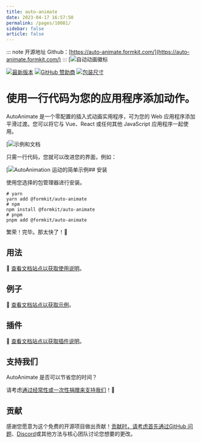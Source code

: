 ```yaml
---
title: auto-animate
date: 2023-04-17 16:57:50
permalink: /pages/10081/
sidebar: false
article: false
---
```

::: note 开源地址
Github：[https://auto-animate.formkit.com/](https://auto-animate.formkit.com/)
:::
[![自动动画徽标](/img/open/10081/f833469c55d9f6f6f1cd8e4b1500aa7bdfca481f5d75c0c67dd41b04916a95aa/68747470733a2f2f63646e2e666f726d6b2e69742f7765622d6173736574732f6c6f676f2d6175746f2d616e696d6174652e737667)

[![最新版本](https://github.com/formkit/auto-animate/actions/workflows/main.yml/badge.svg)](https://github.com/formkit/auto-animate/actions/workflows/main.yml/badge.svg) [![GitHub 赞助商](https://camo.githubusercontent.com/d2909212991340c52ff28477bd75e0593bea22810f366f4e532b3d23be4887dd/68747470733a2f2f696d672e736869656c64732e696f2f6769746875622f73706f6e736f72732f666f726d6b6974)](https://camo.githubusercontent.com/d2909212991340c52ff28477bd75e0593bea22810f366f4e532b3d23be4887dd/68747470733a2f2f696d672e736869656c64732e696f2f6769746875622f73706f6e736f72732f666f726d6b6974) [![包装尺寸](https://camo.githubusercontent.com/b40232439f888d8dc4c172e3732bc722f3df661650acd56a5f9316ea23ac1fb0/68747470733a2f2f696d672e626164676573697a652e696f2f68747470733a2f756e706b672e636f6d2f40666f726d6b69742f6175746f2d616e696d617465406c61746573742f696e6465782e6d696e2e6a732e7376673f6c6162656c3d62726f746c6926636f6d7072657373696f6e3d62726f746c69)](https://camo.githubusercontent.com/b40232439f888d8dc4c172e3732bc722f3df661650acd56a5f9316ea23ac1fb0/68747470733a2f2f696d672e626164676573697a652e696f2f68747470733a2f756e706b672e636f6d2f40666f726d6b69742f6175746f2d616e696d617465406c61746573742f696e6465782e6d696e2e6a732e7376673f6c6162656c3d62726f746c6926636f6d7072657373696f6e3d62726f746c69)

# 使用一行代码为您的应用程序添加动作。

AutoAnimate 是一个零配置的插入式动画实用程序，可为您的 Web 应用程序添加平滑过渡。您可以将它与 Vue、React 或任何其他 JavaScript 应用程序一起使用。

[![示例和文档](/img/open/10081/68747470733a2f2f63646e2e666f726d6b2e69742f7765622d6173736574732f726561642d646f63732d6175746f2d616e696d6174652d76322e737667.svg)

只需一行代码，您就可以改进您的界面，例如：

[![AutoAnimation 运动的简单示例](/img/open/10081/68747470733a2f2f63646e2e666f726d6b2e69742f7765622d6173736574732f6d6f74696f6e2e676966.gif)## 安装

使用您选择的包管理器进行安装。

```shell
# yarn
yarn add @formkit/auto-animate
# npm
npm install @formkit/auto-animate
# pnpm
pnpm add @formkit/auto-animate
```

繁荣！完毕。那太快了！🐇

## 用法

📖 [查看文档站点以获取使用说明](https://auto-animate.formkit.com/#usage)。

## 例子

📖 [查看文档站点以获取示例](https://auto-animate.formkit.com/#examples)。

## 插件

📖 [查看文档站点以获取插件说明](https://auto-animate.formkit.com/#plugins)。

## 支持我们

AutoAnimate 是否可以节省您的时间？

请考虑[通过经常性或一次性捐赠来支持我们](https://github.com/sponsors/formkit)！🙏

## 贡献

感谢您愿意为这个免费的开源项目做出贡献！[贡献时，请考虑首先通过GitHub 问题](https://github.com/formkit/auto-animate/issues)、[Discord](https://discord.gg/SHYT8pyeNm)或其他方法与核心团队讨论您想要的更改。

